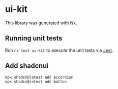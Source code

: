 # ui-kit

This library was generated with [Nx](https://nx.dev).

## Running unit tests

Run `nx test ui-kit` to execute the unit tests via [Jest](https://jestjs.io).

## Add shadcnui

```shell
npx shadcn@latest add accordion
npx shadcn@latest add button
```

